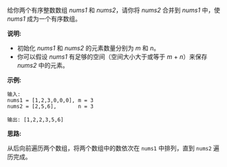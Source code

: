 给你两个有序整数数组 *nums1* 和 *nums2*，请你将 *nums2* 合并到 *nums1* 中，使 *nums1* 成为一个有序数组。

**说明:**

- 初始化 *nums1* 和 *nums2* 的元素数量分别为 *m* 和 *n*。
- 你可以假设 *nums1* 有足够的空间（空间大小大于或等于 *m* + *n*）来保存 *nums2* 中的元素。


**示例:**

```
输入:
nums1 = [1,2,3,0,0,0], m = 3
nums2 = [2,5,6],       n = 3

输出: [1,2,2,3,5,6]
```

**思路:**

从后向前遍历两个数组，将两个数组中的数依次在 `nums1` 中排列，直到 `nums2` 遍历完成。
